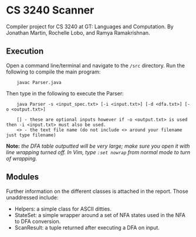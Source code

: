 CS 3240 Scanner
===============
Compiler project for CS 3240 at GT: Languages and Computation. By Jonathan Martin, Rochelle Lobo, and Ramya Ramakrishnan.

Execution
---------
Open a command line/terminal and navigate to the `/src` directory. Run the following to compile the main program:

		javac Parser.java

Then type in the following to execute the Parser:

		java Parser -s <input_spec.txt> [-i <input.txt>] [-d <dfa.txt>] [-o <output.txt>]
		
		[] - these are optional inputs however if -o <output.txt> is used then -i <input.txt> must also be used.
		<> - the text file name (do not include <> around your filename just type filename)

**Note:** *the DFA table outputted will be very large; make sure you open it with line wrapping turned off. In Vim, type `:set nowrap` from normal mode to turn of wrapping.*

Modules
-------
Further information on the different classes is attached in the report. Those unaddressed include:
- Helpers: a simple class for ASCII ditties.
- StateSet: a simple wrapper around a set of NFA states used in the NFA to DFA conversion.
- ScanResult: a tuple returned after executing a DFA on input.
